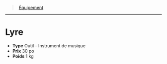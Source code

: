 ﻿---
!Equipment
Type: Outil - Instrument de musique
Price: 30 po
Weight: 1 kg
Id: equipment_hd.md#lyre
ParentLink: equipment_hd.md#Équipement
Name: Lyre
ParentName: Équipement
NameLevel: 1
Attributes: {}
---
> [Équipement](hd_equipment.md)

---

# Lyre

- **Type** Outil - Instrument de musique
- **Prix** 30 po
- **Poids** 1 kg

